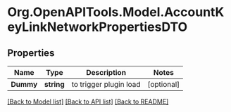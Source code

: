 # Org.OpenAPITools.Model.AccountKeyLinkNetworkPropertiesDTO

## Properties

Name | Type | Description | Notes
------------ | ------------- | ------------- | -------------
**Dummy** | **string** | to trigger plugin load | [optional] 

[[Back to Model list]](../README.md#documentation-for-models) [[Back to API list]](../README.md#documentation-for-api-endpoints) [[Back to README]](../README.md)

